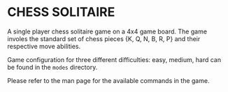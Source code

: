# CHESS SOLITAIRE

A single player chess solitaire game on a 4x4 game board. The game involes the standard set of chess pieces {K, Q, N, B, R, P} and their respective move abilities.

Game configuration for three different difficulties: easy, medium, hard can be found in the `modes` directory. 

Please refer to the man page for the available commands in the game.
